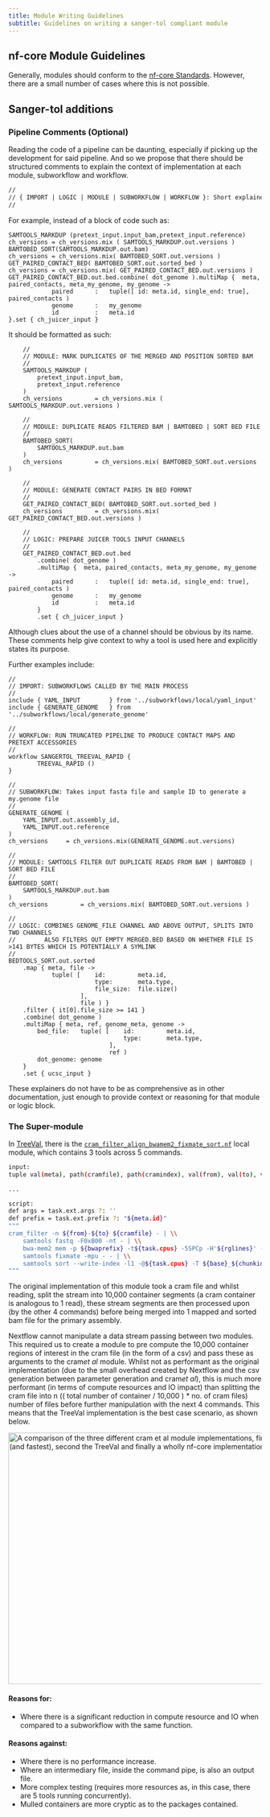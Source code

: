```yaml
---
title: Module Writing Guidelines
subtitle: Guidelines on writing a sanger-tol compliant module
---
```


## nf-core Module Guidelines

Generally, modules should conform to the [nf-core Standards](https://nf-co.re/docs/contributing/modules#new-module-guidelines-and-pr-review-checklist). However, there are a small number of cases where this is not possible.

## Sanger-tol additions

### Pipeline Comments (Optional)

Reading the code of a pipeline can be daunting, especially if picking up the development for said pipeline. And so we propose that there should be structured comments to explain the context of implementation at each module, subworkflow and workflow.

```markdown
//
// { IMPORT | LOGIC | MODULE | SUBWORKFLOW | WORKFLOW }: Short explainer for contextualising code
//
```

For example, instead of a block of code such as:

```nextflow
SAMTOOLS_MARKDUP (pretext_input.input_bam,pretext_input.reference)
ch_versions = ch_versions.mix ( SAMTOOLS_MARKDUP.out.versions )
BAMTOBED_SORT(SAMTOOLS_MARKDUP.out.bam)
ch_versions = ch_versions.mix( BAMTOBED_SORT.out.versions )
GET_PAIRED_CONTACT_BED( BAMTOBED_SORT.out.sorted_bed )
ch_versions = ch_versions.mix( GET_PAIRED_CONTACT_BED.out.versions )
GET_PAIRED_CONTACT_BED.out.bed.combine( dot_genome ).multiMap {  meta, paired_contacts, meta_my_genome, my_genome ->
            paired      :   tuple([ id: meta.id, single_end: true], paired_contacts )
            genome      :   my_genome
            id          :   meta.id
}.set { ch_juicer_input }
```

It should be formatted as such:

```nextflow
    //
    // MODULE: MARK DUPLICATES OF THE MERGED AND POSITION SORTED BAM
    //
    SAMTOOLS_MARKDUP (
        pretext_input.input_bam,
        pretext_input.reference
    )
    ch_versions         = ch_versions.mix ( SAMTOOLS_MARKDUP.out.versions )

    //
    // MODULE: DUPLICATE READS FILTERED BAM | BAMTOBED | SORT BED FILE
    //
    BAMTOBED_SORT(
        SAMTOOLS_MARKDUP.out.bam
    )
    ch_versions         = ch_versions.mix( BAMTOBED_SORT.out.versions )

    //
    // MODULE: GENERATE CONTACT PAIRS IN BED FORMAT
    //
    GET_PAIRED_CONTACT_BED( BAMTOBED_SORT.out.sorted_bed )
    ch_versions         = ch_versions.mix( GET_PAIRED_CONTACT_BED.out.versions )

    //
    // LOGIC: PREPARE JUICER TOOLS INPUT CHANNELS
    //
    GET_PAIRED_CONTACT_BED.out.bed
        .combine( dot_genome )
        .multiMap {  meta, paired_contacts, meta_my_genome, my_genome ->
            paired      :   tuple([ id: meta.id, single_end: true], paired_contacts )
            genome      :   my_genome
            id          :   meta.id
        }
        .set { ch_juicer_input }
```

Although clues about the use of a channel should be obvious by its name. These comments help give context to why a tool is used here and explicitly states its purpose.

Further examples include:

```
//
// IMPORT: SUBWORKFLOWS CALLED BY THE MAIN PROCESS
//
include { YAML_INPUT        } from '../subworkflows/local/yaml_input'
include { GENERATE_GENOME   } from '../subworkflows/local/generate_genome'

//
// WORKFLOW: RUN TRUNCATED PIPELINE TO PRODUCE CONTACT MAPS AND PRETEXT ACCESSORIES
//
workflow SANGERTOL_TREEVAL_RAPID {
        TREEVAL_RAPID ()
}

//
// SUBWORKFLOW: Takes input fasta file and sample ID to generate a my.genome file
//
GENERATE_GENOME (
    YAML_INPUT.out.assembly_id,
    YAML_INPUT.out.reference
)
ch_versions     = ch_versions.mix(GENERATE_GENOME.out.versions)

//
// MODULE: SAMTOOLS FILTER OUT DUPLICATE READS FROM BAM | BAMTOBED | SORT BED FILE
//
BAMTOBED_SORT(
    SAMTOOLS_MARKDUP.out.bam
)
ch_versions         = ch_versions.mix( BAMTOBED_SORT.out.versions )

//
// LOGIC: COMBINES GENOME_FILE CHANNEL AND ABOVE OUTPUT, SPLITS INTO TWO CHANNELS
//        ALSO FILTERS OUT EMPTY MERGED.BED BASED ON WHETHER FILE IS >141 BYTES WHICH IS POTENTIALLY A SYMLINK
//
BEDTOOLS_SORT.out.sorted
    .map { meta, file ->
            tuple( [    id:         meta.id,
                        type:       meta.type,
                        file_size:  file.size()
                    ],
                    file ) }
    .filter { it[0].file_size >= 141 }
    .combine( dot_genome )
    .multiMap { meta, ref, genome_meta, genome ->
        bed_file:   tuple( [    id:         meta.id,
                                type:       meta.type,
                            ],
                            ref )
        dot_genome: genome
    }
    .set { ucsc_input }

```

These explainers do not have to be as comprehensive as in other documentation, just enough to provide context or reasoning for that module or logic block.

### The Super-module

In [TreeVal](https://www.github.com/sanger-tol/treeval), there is the [`cram_filter_align_bwamem2_fixmate_sort.nf`](https://github.com/sanger-tol/treeval/blob/dev/modules/local/cram_filter_align_bwamem2_fixmate_sort.nf) local module, which contains 3 tools across 5 commands.

```bash
input:
tuple val(meta), path(cramfile), path(cramindex), val(from), val(to), val(base), val(chunkid), val(rglines), val(bwaprefix)

...

script:
def args = task.ext.args ?: ''
def prefix = task.ext.prefix ?: "${meta.id}"
"""
cram_filter -n ${from}-${to} ${cramfile} - | \\
    samtools fastq -F0xB00 -nt - | \\
    bwa-mem2 mem -p ${bwaprefix} -t${task.cpus} -5SPCp -H'${rglines}' - | \\
    samtools fixmate -mpu - - | \\
    samtools sort --write-index -l1 -@${task.cpus} -T ${base}_${chunkid}_sort_tmp -o ${prefix}_${base}_${chunkid}_mem.bam -
"""
```

The original implementation of this module took a cram file and whilst reading, split the stream into 10,000 container segments (a cram container is analogous to 1 read), these stream segments are then processed upon (by the other 4 commands) before being merged into 1 mapped and sorted bam file for the primary assembly.

Nextflow cannot manipulate a data stream passing between two modules. This required us to create a module to pre compute the 10,000 container regions of interest in the cram file (in the form of a csv) and pass these as arguments to the cram*et al* module. Whilst not as performant as the original implementation (due to the small overhead created by Nextflow and the csv generation between parameter generation and cram*et al*), this is much more performant (in terms of compute resources and IO impact) than splitting the cram file into n (( total number of container / 10,000 ) \* no. of cram files) number of files before further manipulation with the next 4 commands. This means that the TreeVal implementation is the best case scenario, as shown below.

<img src="/assets/img/developer-images/cram-et-al.png" alt="A comparison of the three different cram et al module implementations, first the original (and fastest), second the TreeVal and finally a wholly nf-core implementation" width="600" height="500">

#### Reasons for:

- Where there is a significant reduction in compute resource and IO when compared to a subworkflow with the same function.

#### Reasons against:

- Where there is no performance increase.
- Where an intermediary file, inside the command pipe, is also an output file.
- More complex testing (requires more resources as, in this case, there are 5 tools running concurrently).
- Mulled containers are more cryptic as to the packages contained.
